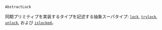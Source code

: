 ```
AbstractLock
```

同期プリミティブを実装するタイプを記述する抽象スーパタイプ: [`lock`](@ref), [`trylock`](@ref), [`unlock`](@ref), および [`islocked`](@ref)。
